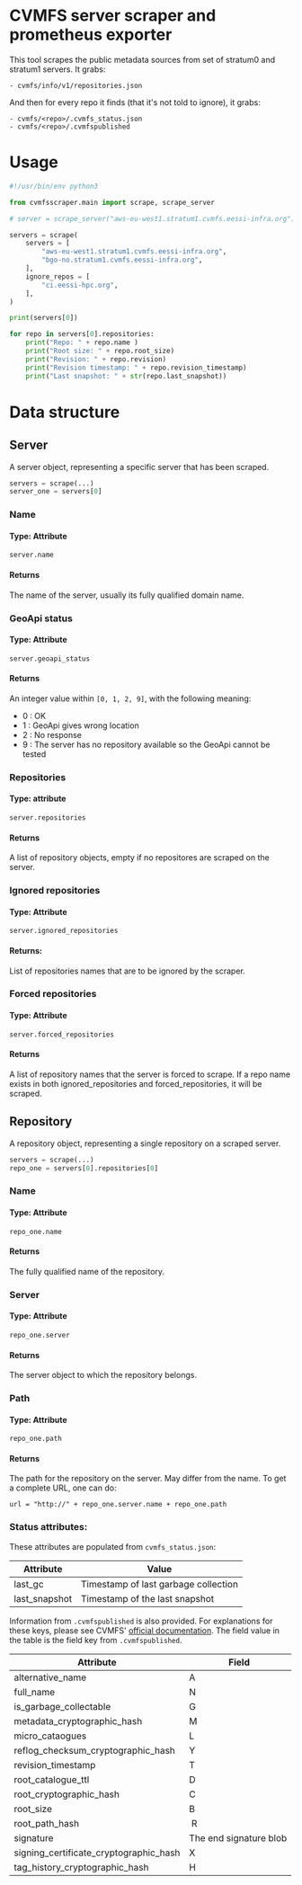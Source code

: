 # CVMFS server scraper and prometheus exporter

This tool scrapes the public metadata sources from set of stratum0 and stratum1 servers. It grabs:

    - cvmfs/info/v1/repositories.json 

And then for every repo it finds (that it's not told to ignore), it grabs:

    - cvmfs/<repo>/.cvmfs_status.json
    - cvmfs/<repo>/.cvmfspublished

# Usage

````python
#!/usr/bin/env python3

from cvmfsscraper.main import scrape, scrape_server

# server = scrape_server("aws-eu-west1.stratum1.cvmfs.eessi-infra.org")

servers = scrape(
    servers = [
        "aws-eu-west1.stratum1.cvmfs.eessi-infra.org",
        "bgo-no.stratum1.cvmfs.eessi-infra.org",
    ],
    ignore_repos = [
        "ci.eessi-hpc.org",
    ],
)

print(servers[0])

for repo in servers[0].repositories:
    print("Repo: " + repo.name )
    print("Root size: " + repo.root_size)
    print("Revision: " + repo.revision)
    print("Revision timestamp: " + repo.revision_timestamp)
    print("Last snapshot: " + str(repo.last_snapshot))
````

# Data structure

## Server 

A server object, representing a specific server that has been scraped.

````python
servers = scrape(...)
server_one = servers[0]
````

### Name
 
#### Type: Attribute

`server.name`

#### Returns

The name of the server, usually its fully qualified domain name.


### GeoApi status

#### Type: Attribute

`server.geoapi_status`

#### Returns

An integer value within `[0, 1, 2, 9]`, with the following meaning:

- 0 : OK
- 1 : GeoApi gives wrong location
- 2 : No response
- 9 : The server has no repository available so the GeoApi cannot be tested

### Repositories 

#### Type: attribute

`server.repositories`

#### Returns
A list of repository objects, empty if no repositores are scraped on the server.

### Ignored repositories

#### Type: Attribute

`server.ignored_repositories`

#### Returns:

List of repositories names that are to be ignored by the scraper.

### Forced repositories

#### Type: Attribute

`server.forced_repositories`

#### Returns

A list of repository names that the server is forced to scrape. If a repo name exists in both ignored_repositories and forced_repositories, it will be scraped.

## Repository

A repository object, representing a single repository on a scraped server.

````python
servers = scrape(...)
repo_one = servers[0].repositories[0]
````

### Name

#### Type: Attribute

`repo_one.name`

#### Returns

The fully qualified name of the repository.

### Server

#### Type: Attribute

`repo_one.server`

#### Returns

The server object to which the repository belongs.


### Path

#### Type: Attribute

`repo_one.path`

#### Returns

The path for the repository on the server. May differ from the name. To get a complete URL, one can do:

`url = "http://" + repo_one.server.name + repo_one.path`

### Status attributes:

These attributes are populated from `cvmfs_status.json`:

| Attribute | Value |
| --- | --- |
| last_gc | Timestamp of last garbage collection |
| last_snapshot | Timestamp of the last snapshot |

Information from `.cvmfspublished` is also provided. For explanations for these keys, please see CVMFS' [official documentation](https://cvmfs.readthedocs.io/en/stable/cpt-details.html). The field value in the table is the field key from `.cvmfspublished`.

| Attribute | Field |
| --- | --- |
| alternative_name | A |
| full_name | N |
| is_garbage_collectable | G |
| metadata_cryptographic_hash | M |
| micro_cataogues | L |
| reflog_checksum_cryptographic_hash | Y |
| revision_timestamp | T |
| root_catalogue_ttl | D |
| root_cryptographic_hash | C |
| root_size | B |
| root_path_hash | R |
| signature | The end signature blob |
| signing_certificate_cryptographic_hash | X |
| tag_history_cryptographic_hash | H |
